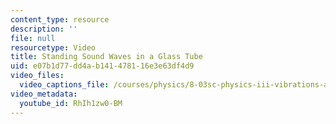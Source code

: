 ```yaml
---
content_type: resource
description: ''
file: null
resourcetype: Video
title: Standing Sound Waves in a Glass Tube
uid: e07b1d77-dd4a-b141-4781-16e3e63df4d9
video_files:
  video_captions_file: /courses/physics/8-03sc-physics-iii-vibrations-and-waves-fall-2016/part-i-mechanical-vibrations-and-waves/lecture-11/copy_of_lecture-11-video/RhIh1zw0-BM.vtt
video_metadata:
  youtube_id: RhIh1zw0-BM
---
```

